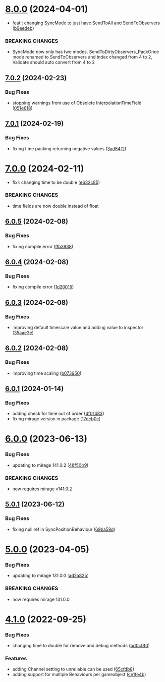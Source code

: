# [8.0.0](https://github.com/James-Frowen/NetworkPositionSync/compare/v7.0.2...v8.0.0) (2024-04-01)


* feat!: changing SyncMode to just have SendToAll and SendToObservers ([b9eedeb](https://github.com/James-Frowen/NetworkPositionSync/commit/b9eedeb7efab204967c743105404f51b2acf2a48))


### BREAKING CHANGES

* SyncMode now only has two modes. SendToDirtyObservers_PackOnce mode renamed to SendToObservers and index changed from 4 to 2, Validate should auto convert from 4 to 2

## [7.0.2](https://github.com/James-Frowen/NetworkPositionSync/compare/v7.0.1...v7.0.2) (2024-02-23)


### Bug Fixes

* stopping warnings from use of Obsolete InterpolationTimeField ([051e618](https://github.com/James-Frowen/NetworkPositionSync/commit/051e618f5f6ae81976c30a7be293fb540561e7e6))

## [7.0.1](https://github.com/James-Frowen/NetworkPositionSync/compare/v7.0.0...v7.0.1) (2024-02-19)


### Bug Fixes

* fixing time packing returning negative values ([3ad84f2](https://github.com/James-Frowen/NetworkPositionSync/commit/3ad84f29d2cb2323bbe7a6bb0dd68db0c3a98b0f))

# [7.0.0](https://github.com/James-Frowen/NetworkPositionSync/compare/v6.0.5...v7.0.0) (2024-02-11)


* fix!: changing time to be double ([e632c85](https://github.com/James-Frowen/NetworkPositionSync/commit/e632c85137af3374fe62987bf53ef3a171d34cb8))


### BREAKING CHANGES

* time fields are now double instead of float

## [6.0.5](https://github.com/James-Frowen/NetworkPositionSync/compare/v6.0.4...v6.0.5) (2024-02-08)


### Bug Fixes

* fixing compile error ([ffb3838](https://github.com/James-Frowen/NetworkPositionSync/commit/ffb3838f62f9b98b573ae4007408f4994df2d580))

## [6.0.4](https://github.com/James-Frowen/NetworkPositionSync/compare/v6.0.3...v6.0.4) (2024-02-08)


### Bug Fixes

* fixing compile error ([1d20015](https://github.com/James-Frowen/NetworkPositionSync/commit/1d2001579ff80407f48f0dd545c2540e57a7718b))

## [6.0.3](https://github.com/James-Frowen/NetworkPositionSync/compare/v6.0.2...v6.0.3) (2024-02-08)


### Bug Fixes

* improving default timescale value and adding value to inspector ([35aae3e](https://github.com/James-Frowen/NetworkPositionSync/commit/35aae3e1e18fc4bab92068c5c5ae4d1bc059082a))

## [6.0.2](https://github.com/James-Frowen/NetworkPositionSync/compare/v6.0.1...v6.0.2) (2024-02-08)


### Bug Fixes

* improving time scaling ([b073950](https://github.com/James-Frowen/NetworkPositionSync/commit/b0739501063c08288e9a8745df23d531a6271780))

## [6.0.1](https://github.com/James-Frowen/NetworkPositionSync/compare/v6.0.0...v6.0.1) (2024-01-14)


### Bug Fixes

* adding check for time out of order ([4f01483](https://github.com/James-Frowen/NetworkPositionSync/commit/4f01483b239cdee0c4f13678a2c0269382490c21))
* fixing mirage version in package ([17dcb0c](https://github.com/James-Frowen/NetworkPositionSync/commit/17dcb0cab63c5f72a847675addc06809eb87f59e))

# [6.0.0](https://github.com/James-Frowen/NetworkPositionSync/compare/v5.0.1...v6.0.0) (2023-06-13)


### Bug Fixes

* updating to mirage 141.0.2 ([48f50b9](https://github.com/James-Frowen/NetworkPositionSync/commit/48f50b9830d903ffea2dbe62ae1de7cc0ace8b92))


### BREAKING CHANGES

* now requires mirage v141.0.2

## [5.0.1](https://github.com/James-Frowen/NetworkPositionSync/compare/v5.0.0...v5.0.1) (2023-06-12)


### Bug Fixes

* fixing null ref in SyncPositionBehaviour ([69ba59d](https://github.com/James-Frowen/NetworkPositionSync/commit/69ba59db9f2659f26ea66bb1cb3fc722a5e98fae))

# [5.0.0](https://github.com/James-Frowen/NetworkPositionSync/compare/v4.1.0...v5.0.0) (2023-04-05)


### Bug Fixes

* updating to mirage 131.0.0 ([ad2a82b](https://github.com/James-Frowen/NetworkPositionSync/commit/ad2a82b1a8d058f73611e9629a19e0049e435b3e))


### BREAKING CHANGES

* now requires mirage 131.0.0

# [4.1.0](https://github.com/James-Frowen/NetworkPositionSync/compare/v4.0.0...v4.1.0) (2022-09-25)


### Bug Fixes

* changing time to double for remove and debug methods ([bd0c0f0](https://github.com/James-Frowen/NetworkPositionSync/commit/bd0c0f0b2b4dd5f792e98920d3341d35e2234270))


### Features

* adding Channel setting to unreliable can be used ([65cfdb8](https://github.com/James-Frowen/NetworkPositionSync/commit/65cfdb8aaa6c4c062d7bc4df3a724aa257cac017))
* adding support for multiple Behaviours per gameobject ([ce1fe4b](https://github.com/James-Frowen/NetworkPositionSync/commit/ce1fe4b7a6b00e332f7c15eed08797e9157eafa5))
